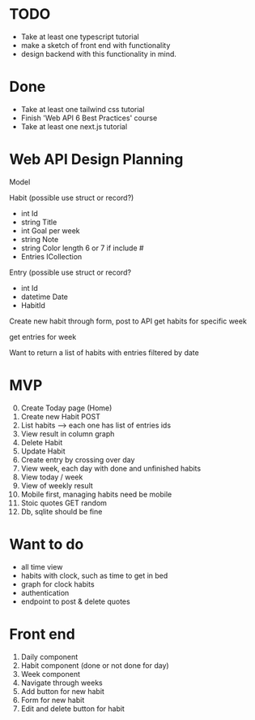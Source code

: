 # TODO
- Take at least one typescript tutorial
- make a sketch of front end with functionality
- design backend with this functionality in mind.

# Done
- Take at least one tailwind css tutorial
- Finish 'Web API 6 Best Practices' course
- Take at least one next.js tutorial

# Web API Design Planning
Model

Habit (possible use struct or record?)
- int Id
- string Title
- int Goal per week
- string Note
- string Color length 6 or 7 if include #
- Entries ICollection 

Entry (possible use struct or record?
- int Id
- datetime Date
- HabitId

Create new habit through form, post to API
get habits for specific week

get entries for week

Want to return a list of habits with entries filtered by date

# MVP
0. Create Today page (Home)
1. Create new Habit POST
2. List habits --> each one has list of entries ids
3. View result in column graph
4. Delete Habit
5. Update Habit
6. Create entry by crossing over day
7. View week, each day with done and unfinished habits
8. View today / week
9. View of weekly result
10. Mobile first, managing habits need be mobile
11. Stoic quotes GET random
12. Db, sqlite should be fine
    
# Want to do
 - all time view
 - habits with clock, such as time to get in bed
 - graph for clock habits
 - authentication
 - endpoint to post & delete quotes

# Front end
1. Daily component
2. Habit component (done or not done for day)
3. Week component
4. Navigate through weeks
5. Add button for new habit
6. Form for new habit
7. Edit and delete button for habit